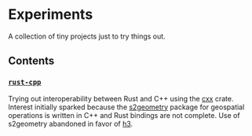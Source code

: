 # Experiments

A collection of tiny projects just to try things out.

## Contents

### [`rust-cpp`](./rust-cpp)

Trying out interoperability between Rust and C++ using the [cxx](https://cxx.rs/index.html) crate.
Interest initially sparked because the [s2geometry](https://github.com/google/s2geometry) package for geospatial operations is written in C++ and Rust bindings are not complete.
Use of s2geometry abandoned in favor of [h3](https://h3geo.org/).
